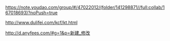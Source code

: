 <https://note.youdao.com/group/#/47022012/(folder/141298871//full:collab/167018693)?noPush=true>

<http://www.dulifei.com/kcf/kt.html>

<http://d.anyfees.com/#g=1&p=新建_修改>
